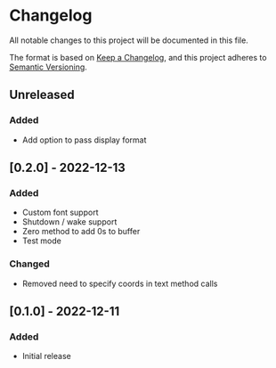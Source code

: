 # Changelog
All notable changes to this project will be documented in this file.

The format is based on [Keep a Changelog](https://keepachangelog.com/en/1.0.0/),
and this project adheres to [Semantic Versioning](https://semver.org/spec/v2.0.0.html).

## Unreleased
### Added
- Add option to pass display format

## [0.2.0] - 2022-12-13
### Added
- Custom font support
- Shutdown / wake support
- Zero method to add 0s to buffer
- Test mode
### Changed
- Removed need to specify coords in text method calls

## [0.1.0] - 2022-12-11
### Added
- Initial release
